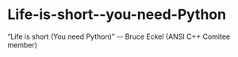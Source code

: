 Life-is-short--you-need-Python
==============================

“Life is short  (You need Python)” -- Bruce Eckel (ANSI C++ Comitee member)



